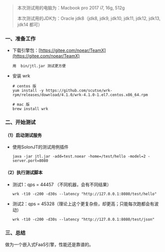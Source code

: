 > 本次测试用的电脑为：Macbook pro 2017 i7, 16g, 512g
> 
> 本次测试用的JDK为：Oracle jdk8（jdk8, jdk9, jdk10, jdk11, jdk12, jdk13, jdk14 都可）


### 一、准备工作

* 下载引擎包：[https://gitee.com/noear/TeamX](https://gitee.com/noear/TeamX)

  ```
  用  bin/jtl.jar 测试更方便
  ```
  
* 安装 wrk

  ```
  # centos 版
  yum install -y https://github.com/scutse/wrk-rpm/releases/download/4.1.0/wrk-4.1.0-1.el7.centos.x86_64.rpm

  # mac 版
  brew install wrk
  ```

### 二、开始测试

#### （1）启动测试服务

* 使用SolonJT的测试用例插件

  ```
  java -jar jtl.jar -add=test.noear -home=/test/hello -model=2 -server.port=8080
  ```

#### （2）执行测试脚本

* 测试1：qps = 44457 （不同机器，会有不同结果）
  ```
  wrk -t10 -c200 -d30s --latency "http://127.0.0.1:8080/test/hello"
  ```

* 测试2：qps = 45328（理论上这个更复杂些，却更高；只能每次跑都会有波动）
  ```
  wrk -t10 -c200 -d30s --latency "http://127.0.0.1:8080/test/json"
  ```


### 三、总结

做为一个嵌入式FaaS引擎，性能还是靠谱的。

